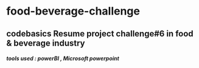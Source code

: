 # food-beverage-challenge
<h2>codebasics Resume project challenge#6  in food & beverage industry  </h2>
<h5>tools used : powerBI , Microsoft powerpoint</h5>
